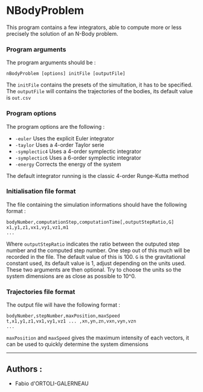 # NBodyProblem

This program contains a few integrators, able to compute more or less precisely the solution of an N-Body problem. 

### Program arguments

The program arguments should be :

```nBodyProblem [options] initFile [outputFile]```

The `initFile` contains the presets of the simultation, it has to be specified. The `outputFile` will contains the trajectories of the bodies, its default value is `out.csv`

### Program options

The program options are the following :

* `-euler` Uses the explicit Euler integrator
* `-taylor` Uses a 4-order Taylor serie
* `-symplectic4` Uses a 4-order symplectic integrator
* `-symplectic6` Uses a 6-order symplectic integrator
* `-energy` Corrects the energy of the system

The default integrator running is the classic 4-order Runge-Kutta method

### Initialisation file format

The file containing the simulation informations should have the following format :

```
bodyNumber,computationStep,computationTime[,outputStepRatio,G]
x1,y1,z1,vx1,vy1,vz1,m1
...
```

Where `outputStepRatio` indicates the ratio between the outputed step number and the computed step number. One step out of this much will be recorded in the file. The default value of this is 100. `G` is the gravitational constant used, its default value is 1, adjust depending on the units used. These two arguments are then optional. Try to choose the units so the system dimensions are as close as possible to 10^0.

### Trajectories file format

The output file will have the following format :

```
bodyNumber,stepNumber,maxPosition,maxSpeed
t,x1,y1,z1,vx1,vy1,vz1 ... ,xn,yn,zn,vxn,vyn,vzn
...
```

`maxPosition` and `maxSpeed` gives the maximum intensity of each vectors, it can be used to quickly determine the system dimensions

_______________

## Authors :

* Fabio d'ORTOLI-GALERNEAU
